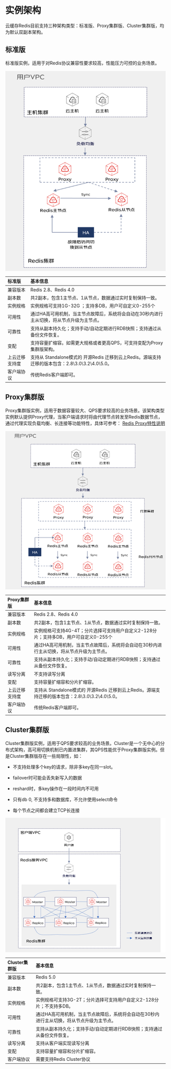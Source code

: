 # 实例架构

云缓存Redis目前支持三种架构类型：标准版、Proxy集群版、Cluster集群版，均为默认双副本架构。

## 标准版
标准版实例，适用于对Redis协议兼容性要求较高，性能压力可控的业务场景。

![](../../../../image/Redis/Features-1.png)

| 标准版      |  基本信息  | 
|    :---     | :---  |	
|    兼容版本  | Redis 2.8、Redis 4.0  |	
|   副本数     | 共2副本，包含1主节点、1从节点，数据通过实时复制保持一致。  |	
|   实例规格    | 实例规格可支持1G-32G ；支持多DB，用户可自定义0-255个   |	
|   可用性      | 通过HA高可用机制，当主节点故障后，系统将会自动在30秒内进行主从切换，将从节点升级为主节点。   |	
|   可靠性      | 支持从副本持久化；支持手动/自动定期进行RDB快照；支持通过从备份文件恢复。 |	
|   变配        | 支持容量扩缩容。如需更大规格或者更高QPS，可支持变配为Proxy集群版架构。   |	
|上云迁移支持度  | 支持从 Standalone模式的 开源Redis 迁移到云上Redis。源端支持迁移的版本包含：2.8\3.0\3.2\4.0\5.0。 |	
|   客户端协议  | 传统Redis客户端即可。  |	


##  Proxy集群版

Proxy集群版实例，适用于数据容量较大、QPS要求较高的业务场景。该架构类型实例默认提供Proxy代理，当客户端请求时将由代理节点转发至Redis数据节点，通过代理实现负载均衡、长连接等功能特性，具体可参考： [ Redis Proxy特性说明](https://docs.jdcloud.com/cn/jcs-for-redis/proxy-info)

![](../../../../image/Redis/Features-2.png)

| Proxy集群版  |  基本信息  | 
|    :---      | :---  |	
|    兼容版本  | Redis 2.8、Redis 4.0  |	
|   副本数     | 共2副本，包含1主节点、1从节点，数据通过实时复制保持一致。 |	
|   实例规格    | 实例规格可支持4G-4T；分片选择可支持用户自定义2-128分片；支持多DB，用户可自定义0-255个   |	
|   可用性      | 通过HA高可用机制，当主节点故障后，系统将会自动在30秒内进行主从切换，将从节点升级为主节点。   |	
|   可靠性      | 支持从副本持久化；支持手动/自动定期进行RDB快照；支持通过从备份文件恢复。 |	
|  读写分离     | 不支持读写分离  |	
|   变配        | 支持容量扩缩容和分片扩缩容。   |	
|  上云迁移支持度  | 支持从 Standalone模式的 开源Redis 迁移到云上Redis。源端支持迁移的版本包含：2.8\3.0\3.2\4.0\5.0。 |	
|   客户端协议  | 传统Redis客户端即可。  |	


##  Cluster集群版

Cluster集群版实例，适用于QPS要求较高的业务场景。Cluster是一个无中心的分布式架构，高可用切换机制已内置进集群，其QPS性能优于Proxy集群版实例。但是Cluster集群版存在一些局限性，如：

- 不支持处理多个key的请求，除非多key在同一slot。

- failover时可能会丢失新写入的数据

- reshard时，多key操作在一段时间内不可用

- 只有db 0, 不支持多和数据库，不允许使用select命令

- 每个节点之间都会建立TCP长连接

![](../../../../image/Redis/Features-3.png)

| Cluster集群版  |  基本信息  | 
|    :---      | :---  |	
|    兼容版本  | Redis 5.0  |	
|   副本数     | 共2副本，包含1主节点、1从节点，数据通过实时复制保持一致。 |	
|   实例规格    | 实例规格可支持3G-2T；分片选择可支持用户自定义2-128分片；不支持多DB。   |	
|   可用性      | 通过HA高可用机制，当主节点故障后，系统将会自动在30秒内进行主从切换，将从节点升级为主节点。   |	
|   可靠性      | 支持从副本持久化；支持手动/自动定期进行RDB快照；支持通过从备份文件恢复。 |	
|  读写分离     | 支持从客户端实现读写分离  |	
|   变配        | 支持容量扩缩容和分片扩缩容。   |	
|   客户端协议  | 需要支持Redis Cluster协议   |	






